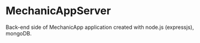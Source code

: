 # MechanicAppServer
Back-end side of MechanicApp application created with node.js (expressjs), mongoDB.
